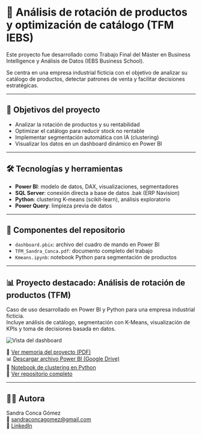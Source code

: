 # 🧠 Análisis de rotación de productos y optimización de catálogo (TFM IEBS)

Este proyecto fue desarrollado como Trabajo Final del Máster en Business Intelligence y Análisis de Datos (IEBS Business School).

Se centra en una empresa industrial ficticia con el objetivo de analizar su catálogo de productos, detectar patrones de venta y facilitar decisiones estratégicas.

---

## 📌 Objetivos del proyecto

- Analizar la rotación de productos y su rentabilidad
- Optimizar el catálogo para reducir stock no rentable
- Implementar segmentación automática con IA (clustering)
- Visualizar los datos en un dashboard dinámico en Power BI

---

## 🛠 Tecnologías y herramientas

- **Power BI**: modelo de datos, DAX, visualizaciones, segmentadores
- **SQL Server**: conexión directa a base de datos .bak (ERP Navision)
- **Python**: clustering K-means (scikit-learn), análisis exploratorio
- **Power Query**: limpieza previa de datos

---

## 🧱 Componentes del repositorio

- `dashboard.pbix`: archivo del cuadro de mando en Power BI
- `TFM_Sandra_Conca.pdf`: documento completo del trabajo
- `Kmeans.ipynb`: notebook Python para segmentación de productos

---

## 📊 Proyecto destacado: Análisis de rotación de productos (TFM)

Caso de uso desarrollado en Power BI y Python para una empresa industrial ficticia.  
Incluye análisis de catálogo, segmentación con K-Means, visualización de KPIs y toma de decisiones basada en datos.

![Vista del dashboard](https://raw.githubusercontent.com/sandraconca/powerbi-product-rotation-IEBS/main/dashboard.png)

📄 [Ver memoria del proyecto (PDF)](https://github.com/sandraconca/powerbi-product-rotation-IEBS/blob/main/TFM_Sandra_Conca.pdf)  
📊 [Descargar archivo Power BI (Google Drive)](https://drive.google.com/file/d/1kHD48z7H1_3-GlRC8iivcL4pzRELgOGv/view?usp=sharing)  
🐍 [Notebook de clustering en Python](https://github.com/sandraconca/powerbi-product-rotation-IEBS/blob/main/KMeans.ipynb)  
🔗 [Ver repositorio completo](https://github.com/sandraconca/powerbi-product-rotation-IEBS)

---

## 👩‍💻 Autora

Sandra Conca Gómez  
📧 sandraconcagomez@gmail.com  
🔗 [LinkedIn](https://www.linkedin.com/in/sandraconcagomez/)

